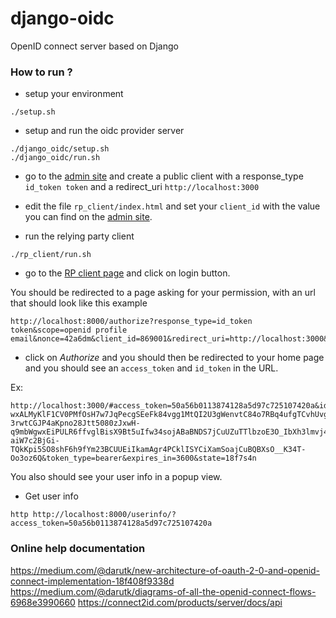 # django-oidc
OpenID connect server based on Django


### How to run ?

- setup your environment

```
./setup.sh
```

- setup and run the oidc provider server

```
./django_oidc/setup.sh
./django_oidc/run.sh
```

- go to the [admin site](http://localhost:8000/admin/oidc_provider/client/) and create a public client with a response_type `id_token token` and a redirect_uri `http://localhost:3000`

- edit the file `rp_client/index.html` and set your `client_id` with the value you can find on the [admin site](http://localhost:8000/admin/oidc_provider/client/).

- run the relying party client

```
./rp_client/run.sh
```

- go to the [RP client page](http://localhost:3000) and click on login button.

You should be redirected to a page asking for your permission, with an url that should look like this example

```
http://localhost:8000/authorize?response_type=id_token token&scope=openid profile email&nonce=42a6dm&client_id=869001&redirect_uri=http://localhost:3000&state=18f7s4n
```

- click on *Authorize* and you should then be redirected to your home page and you should see an `access_token` and `id_token` in the URL.

Ex:
```
http://localhost:3000/#access_token=50a56b0113874128a5d97c725107420a&id_token=eyJhbGciOiJSUzI1NiIsImtpZCI6Ijc4YTllODkxN2QxNzc5ZmZmZjQ1YWI2NmFjZDY5NWM2In0.eyJpc3MiOiJodHRwOi8vbG9jYWxob3N0OjgwMDAiLCJzdWIiOiIxIiwiYXVkIjoiODY5MDAxIiwiZXhwIjoxNTUyNDg1OTE0LCJpYXQiOjE1NTI0ODUzMTQsImF1dGhfdGltZSI6MTU1MjQ4NDU0OCwibm9uY2UiOiI0MmE2ZG0iLCJhdF9oYXNoIjoic1NvZ2htVko0WXphVS15aVgzTlBYdyJ9.WMxhbQ1Ms-wxALMyKlF1CV0PMfOsH7w7JqPecgSEeFk84vgg1MtQI2U3gWenvtC84o7RBq4ufgTCvhUvgBICPfXEcCxYE2mfOzQkO18bMRoM5ETqFZAjaGSxsB3r-3rwtCGJP4aKpno28Jtt5080zJxwH-q9mbWgwxEiPULR6ffvglBisX9Bt5uIfw34sojABaBNDS7jCuUZuTTlbzoE3O_IbXh3lmvj4Kb1HUwgPgmyKU13wlLv8EMJOyTxiTkQc-aiW7c2BjGi-TQkKpi5SO8shF6h9fYm23BCUUEiIkamAgr4PCklISYCiXamSoajCuBQBXsO__K34T-Oo3oz6Q&token_type=bearer&expires_in=3600&state=18f7s4n
```

You also should see your user info in a popup view.

- Get user info

```
http http://localhost:8000/userinfo/?access_token=50a56b0113874128a5d97c725107420a
```

### Online help documentation

https://medium.com/@darutk/new-architecture-of-oauth-2-0-and-openid-connect-implementation-18f408f9338d
https://medium.com/@darutk/diagrams-of-all-the-openid-connect-flows-6968e3990660
https://connect2id.com/products/server/docs/api
